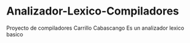# Analizador-Lexico-Compiladores
Proyecto de compiladores Carrillo Cabascango
Es un analizador lexico basico
